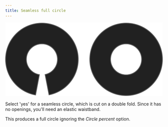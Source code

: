 ```yaml
---
title: Seamless full circle
---
```


![Seamless full circle](seamlessfullcircle.svg)

Select 'yes' for a seamless circle, which is cut on a double fold. 
Since it has no openings, you'll need an elastic waistband. 

<Note>

This produces a full circle ignoring the *Circle percent* option.

</Note>
